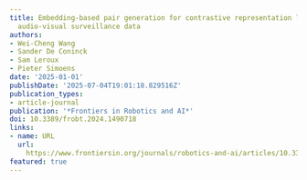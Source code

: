 ```yaml
---
title: Embedding-based pair generation for contrastive representation learning in
  audio-visual surveillance data
authors:
- Wei-Cheng Wang
- Sander De Coninck
- Sam Leroux
- Pieter Simoens
date: '2025-01-01'
publishDate: '2025-07-04T19:01:18.829516Z'
publication_types:
- article-journal
publication: '*Frontiers in Robotics and AI*'
doi: 10.3389/frobt.2024.1490718
links:
- name: URL
  url: 
    https://www.frontiersin.org/journals/robotics-and-ai/articles/10.3389/frobt.2024.1490718
featured: true
---
```

